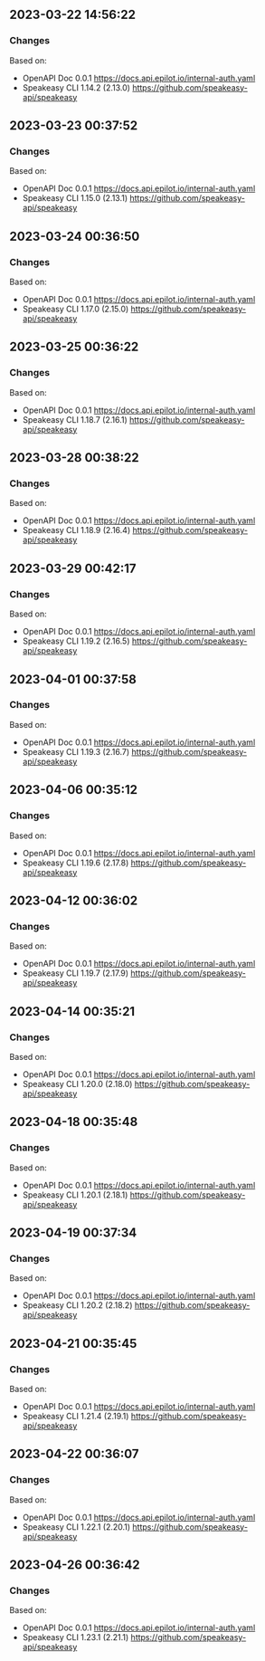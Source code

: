 

## 2023-03-22 14:56:22
### Changes
Based on:
- OpenAPI Doc 0.0.1 https://docs.api.epilot.io/internal-auth.yaml
- Speakeasy CLI 1.14.2 (2.13.0) https://github.com/speakeasy-api/speakeasy

## 2023-03-23 00:37:52
### Changes
Based on:
- OpenAPI Doc 0.0.1 https://docs.api.epilot.io/internal-auth.yaml
- Speakeasy CLI 1.15.0 (2.13.1) https://github.com/speakeasy-api/speakeasy

## 2023-03-24 00:36:50
### Changes
Based on:
- OpenAPI Doc 0.0.1 https://docs.api.epilot.io/internal-auth.yaml
- Speakeasy CLI 1.17.0 (2.15.0) https://github.com/speakeasy-api/speakeasy

## 2023-03-25 00:36:22
### Changes
Based on:
- OpenAPI Doc 0.0.1 https://docs.api.epilot.io/internal-auth.yaml
- Speakeasy CLI 1.18.7 (2.16.1) https://github.com/speakeasy-api/speakeasy

## 2023-03-28 00:38:22
### Changes
Based on:
- OpenAPI Doc 0.0.1 https://docs.api.epilot.io/internal-auth.yaml
- Speakeasy CLI 1.18.9 (2.16.4) https://github.com/speakeasy-api/speakeasy

## 2023-03-29 00:42:17
### Changes
Based on:
- OpenAPI Doc 0.0.1 https://docs.api.epilot.io/internal-auth.yaml
- Speakeasy CLI 1.19.2 (2.16.5) https://github.com/speakeasy-api/speakeasy

## 2023-04-01 00:37:58
### Changes
Based on:
- OpenAPI Doc 0.0.1 https://docs.api.epilot.io/internal-auth.yaml
- Speakeasy CLI 1.19.3 (2.16.7) https://github.com/speakeasy-api/speakeasy

## 2023-04-06 00:35:12
### Changes
Based on:
- OpenAPI Doc 0.0.1 https://docs.api.epilot.io/internal-auth.yaml
- Speakeasy CLI 1.19.6 (2.17.8) https://github.com/speakeasy-api/speakeasy

## 2023-04-12 00:36:02
### Changes
Based on:
- OpenAPI Doc 0.0.1 https://docs.api.epilot.io/internal-auth.yaml
- Speakeasy CLI 1.19.7 (2.17.9) https://github.com/speakeasy-api/speakeasy

## 2023-04-14 00:35:21
### Changes
Based on:
- OpenAPI Doc 0.0.1 https://docs.api.epilot.io/internal-auth.yaml
- Speakeasy CLI 1.20.0 (2.18.0) https://github.com/speakeasy-api/speakeasy

## 2023-04-18 00:35:48
### Changes
Based on:
- OpenAPI Doc 0.0.1 https://docs.api.epilot.io/internal-auth.yaml
- Speakeasy CLI 1.20.1 (2.18.1) https://github.com/speakeasy-api/speakeasy

## 2023-04-19 00:37:34
### Changes
Based on:
- OpenAPI Doc 0.0.1 https://docs.api.epilot.io/internal-auth.yaml
- Speakeasy CLI 1.20.2 (2.18.2) https://github.com/speakeasy-api/speakeasy

## 2023-04-21 00:35:45
### Changes
Based on:
- OpenAPI Doc 0.0.1 https://docs.api.epilot.io/internal-auth.yaml
- Speakeasy CLI 1.21.4 (2.19.1) https://github.com/speakeasy-api/speakeasy

## 2023-04-22 00:36:07
### Changes
Based on:
- OpenAPI Doc 0.0.1 https://docs.api.epilot.io/internal-auth.yaml
- Speakeasy CLI 1.22.1 (2.20.1) https://github.com/speakeasy-api/speakeasy

## 2023-04-26 00:36:42
### Changes
Based on:
- OpenAPI Doc 0.0.1 https://docs.api.epilot.io/internal-auth.yaml
- Speakeasy CLI 1.23.1 (2.21.1) https://github.com/speakeasy-api/speakeasy